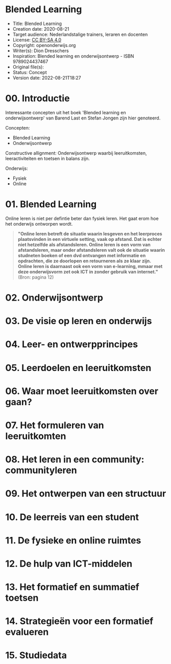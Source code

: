 # Blended Learning

* Title: Blended Learning   
* Creation date: 2020-08-21 
* Target audience: Nederlandstalige trainers, leraren en docenten
* License: [CC BY-SA 4.0](https://creativecommons.org/licenses/by-sa/4.0/)
* Copyright: openonderwijs.org
* Writer(s): Dion Dresschers
* Inspiration: Blended learning en onderwijsontwerp - ISBN 9789024437467
* Original file(s): 
* Status: Concept
* Version date: 2022-08-21T18:27

# 00. Introductie

Interessante concepten uit het boek 'Blended learning en onderwijsontwerp' van Barend Last en Stefan Jongen zijn hier genoteerd.

Concepten: 

* Blended Learning
* Onderwijsontwerp

Constructive allignment: Onderwijsontwerp waarbij leeruitkomsten, leeractiviteiten en toetsen in balans zijn.

Onderwijs:

* Fysiek
* Online

# 01. Blended Learning

Online leren is niet per defintie beter dan fysiek leren. Het gaat erom hoe het onderwijs ontworpen wordt.

> **"Online leren betreft de situatie waarin lesgeven en het leerproces plaatsvinden in een virtuele setting, vaak op afstand. Dat is echter niet hetzelfde als afstandsleren. Online leren is een vorm van afstandsleren, maar onder afstandsleren valt ook de situatie waarin studneten boeken of een dvd ontvangen met informatie en opdrachten, die ze doorlopen en retourneren als ze klaar zijn. Online leren is daarnaast ook een vorm van e-learning, mmaar met deze onderwijsvorm zet ook ICT in zonder gebruik van internet."** (Bron: pagina 12)

# 02. Onderwijsontwerp

# 03. De visie op leren en onderwijs

# 04. Leer- en ontwerpprincipes

# 05. Leerdoelen en leeruitkomsten

# 06. Waar moet leeruitkomsten over gaan?

# 07. Het formuleren van leeruitkomten

# 08. Het leren in een community: communityleren

# 09. Het ontwerpen van een structuur

# 10. De leerreis van een student

# 11. De fysieke en online ruimtes

# 12. De hulp van ICT-middelen

# 13. Het formatief en summatief toetsen

# 14. Strategieën voor een formatief evalueren

# 15. Studiedata
